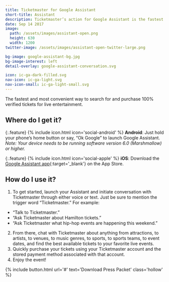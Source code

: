 ```yaml
---
title: Ticketmaster for Google Assistant
short-title: Assistant
description: Ticketmaster’s action for Google Assistant is the fastest and most convenient way to search for and purchase 100% verified tickets for live entertainment.
date: Sep 14 2017
image:
  path: /assets/images/assistant-open.png
  height: 630
  width: 1200
twitter-image: /assets/images/assistant-open-twitter-large.png

bg-image: google-assistant-bg.jpg
bg-image-interest: left
detail-overlay: google-assistant-conversation.svg

icon: ic-ga-dark-filled.svg
nav-icon: ic-ga-light.svg
nav-icon-small: ic-ga-light-small.svg
---
```


The fastest and most convenient way to search for and purchase 100% verified tickets for live entertainment.

## Where do I get it?

{:.feature}
{% include icon.html icon='social-android' %} **Android**: Just hold your phone’s home button or say, “Ok Google” to launch Google Assistant. _Note: Your device needs to be running software version 6.0 (Marshmallow) or higher._

{:.feature}
{% include icon.html icon='social-apple' %} **iOS**: Download the [Google Assistant app](https://appsto.re/us/r4PXib.i){:target='_blank'} on the App Store.

## How do I use it?

1. To get started, launch your Assistant and initiate conversation with Ticketmaster through either voice or text. Just be sure to mention the trigger word “Ticketmaster.” For example:
  - “Talk to Ticketmaster.”
  - “Ask Ticketmaster about Hamilton tickets.”
  - “Ask Ticketmaster what hip-hop events are happening this weekend.”
2. From there, chat with Ticketmaster about anything from attractions, to artists, to venues, to music genres, to sports, to sports teams, to event dates, and find the best available tickets to your favorite live events.
3. Quickly purchase your tickets using your Ticketmaster account and the stored payment method associated with that account.
4. Enjoy the event!

{% include button.html url='#' text='Download Press Packet' class='hollow' %}
